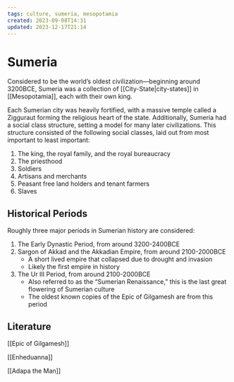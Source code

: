 ```yaml
---
tags: culture, sumeria, mesopotamia
created: 2023-09-08T14:31
updated: 2023-12-17T21:14
---
```


# Sumeria

Considered to be the world’s oldest civilization—beginning around 3200BCE, Sumeria was a collection of [[City-State|city-states]] in [[Mesopotamia]], each with their own king.

Each Sumerian city was heavily fortified, with a massive temple called a Zigguraut forming the religious heart of the state. Additionally, Sumeria had a social class structure, setting a model for many later civilizations. This structure consisted of the following social classes, laid out from most important to least important:

1. The king, the royal family, and the royal bureaucracy
2. The priesthood
3. Soldiers
4. Artisans and merchants
5. Peasant free land holders and tenant farmers
6. Slaves

## Historical Periods

Roughly three major periods in Sumerian history are considered:

1. The Early Dynastic Period, from around 3200-2400BCE
2. Sargon of Akkad and the Akkadian Empire, from around 2100-2000BCE
	- A short lived empire that collapsed due to drought and invasion
	- Likely the first empire in history
1. The Ur III Period, from around 2100-2000BCE
	- Also referred to as the “Sumerian Renaissance,” this is the last great flowering of Sumerian culture
	- The oldest known copies of the Epic of Gilgamesh are from this period

## Literature

[[Epic of Gilgamesh]]

[[Enheduanna]]

[[Adapa the Man]]
